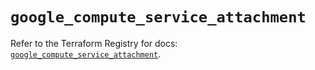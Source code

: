 # `google_compute_service_attachment`

Refer to the Terraform Registry for docs: [`google_compute_service_attachment`](https://registry.terraform.io/providers/hashicorp/google/5.14.0/docs/resources/compute_service_attachment).
